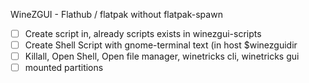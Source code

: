 WineZGUI - Flathub / flatpak without flatpak-spawn

- [ ] Create script in, already scripts exists in winezgui-scripts
- [ ] Create Shell Script with gnome-terminal text (in host $winezguidir
- [ ] Killall, Open Shell, Open file manager, winetricks cli, winetricks gui
- [ ] mounted partitions
